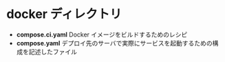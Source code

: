 # docker ディレクトリ

- **compose.ci.yaml** Docker イメージをビルドするためのレシピ
- **compose.yaml** デプロイ先のサーバで実際にサービスを起動するための構成を記述したファイル
